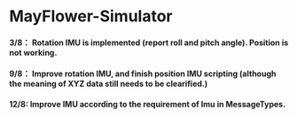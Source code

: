 # MayFlower-Simulator

#### 3/8： Rotation IMU is implemented (report roll and pitch angle). Position is not working.
#### 9/8： Improve rotation IMU, and finish position IMU scripting (although the meaning of XYZ data still needs to be clearified.)
#### 12/8: Improve IMU according to the requirement of Imu in MessageTypes. 
